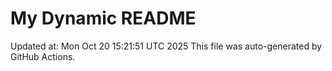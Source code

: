 # My Dynamic README
Updated at: Mon Oct 20 15:21:51 UTC 2025
This file was auto-generated by GitHub Actions.
